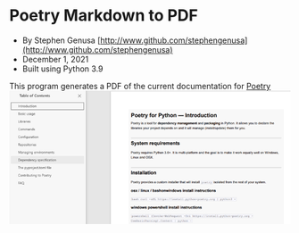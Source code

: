 # Poetry Markdown to PDF

- By Stephen Genusa [http://www.github.com/stephengenusa](http://www.github.com/stephengenusa)
- December 1, 2021
- Built using Python 3.9

This program generates a PDF of the current documentation for [Poetry](https://python-poetry.org/)
![](poetrymdtopdf.png)